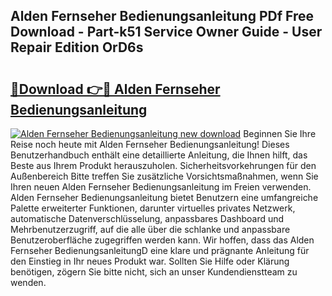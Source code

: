 ## Alden Fernseher Bedienungsanleitung PDf Free Download - Part-k51 Service Owner Guide - User Repair Edition OrD6s

# <h2><a href="http://df1jxmm.blite.top/?on=Alden+Fernseher+Bedienungsanleitung">🔗Download 👉🔴 Alden Fernseher Bedienungsanleitung</a></h2>

[![Alden Fernseher Bedienungsanleitung new download](https://i.imgur.com/lujVjoI.png)](http://df1jxmm.blite.top/?on=Alden+Fernseher+Bedienungsanleitung)
Beginnen Sie Ihre Reise noch heute mit Alden Fernseher Bedienungsanleitung! Dieses Benutzerhandbuch enthält eine detaillierte Anleitung, die Ihnen hilft, das Beste aus Ihrem Produkt herauszuholen. Sicherheitsvorkehrungen für den Außenbereich Bitte treffen Sie zusätzliche Vorsichtsmaßnahmen, wenn Sie Ihren neuen Alden Fernseher Bedienungsanleitung im Freien verwenden. Alden Fernseher Bedienungsanleitung bietet Benutzern eine umfangreiche Palette erweiterter Funktionen, darunter virtuelles privates Netzwerk, automatische Datenverschlüsselung, anpassbares Dashboard und Mehrbenutzerzugriff, auf die alle über die schlanke und anpassbare Benutzeroberfläche zugegriffen werden kann. Wir hoffen, dass das Alden Fernseher BedienungsanleitungD eine klare und prägnante Anleitung für den Einstieg in Ihr neues Produkt war. Sollten Sie Hilfe oder Klärung benötigen, zögern Sie bitte nicht, sich an unser Kundendienstteam zu wenden.
